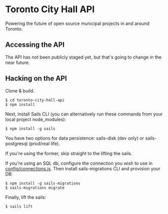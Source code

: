 # Toronto City Hall API

Powering the future of open source municipal projects in and around Toronto.

## Accessing the API ##

The API has not been publicly staged yet, but that's going to change in the near future.

## Hacking on the API ##

Clone & build.

    $ cd toronto-city-hall-api
    $ npm install

Next, install Sails CLI (you can alternatively run these commands from your local project node_modules):

    $ npm install -g sails

You have two options for data persistence: sails-disk (dev only) or sails-postgresql (prod/real life). 

If you're using the former, skip straight to the lifting the sails.

If you're using an SQL db, configure the connection you wish to use in [config/connections.js](https://github.com/designcofounders/toronto-city-hall-api/blob/master/config/connections.js). Then install sails-migrations CLI and provision your DB:
```
$ npm install -g sails-migrations
$ sails-migrations migrate
```    

Finally, lift the sails:

    $ sails lift
